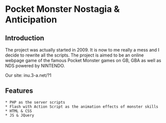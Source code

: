 ﻿Pocket Monster Nostagia & Anticipation
==========

Introduction
----------
The project was actually started in 2009. It is now to me really a mess and I decide to rewrite all the scripts. The project is aimed to be an online webpage game of the famous Pocket Monster games on GB, GBA as well as NDS powered by NINTENDO.

Our site: inu.3-a.net/?1

Features
----------
    * PHP as the server scripts
    * Flash with Action Script as the animation effects of monster skills
    * HTML & CSS
    * JS & JQuery